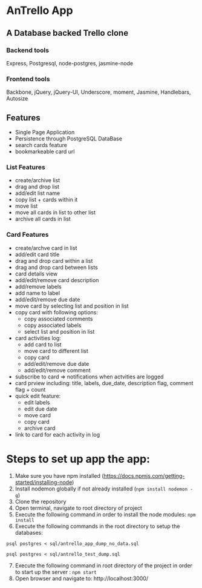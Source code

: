 # AnTrello App
## A Database backed Trello clone
### Backend tools
Express, Postgresql, node-postgres, jasmine-node

### Frontend tools
Backbone, jQuery, jQuery-UI, Underscore, moment, Jasmine, Handlebars, Autosize

## Features
- Single Page Application
- Persistence through PostgreSQL DataBase
- search cards feature
- bookmarkeable card url

### List Features
- create/archive list
- drag and drop list
- add/edit list name
- copy list + cards within it
- move list
- move all cards in list to other list
- archive all cards in list

### Card Features
- create/archve card in list
- add/edit card title
- drag and drop card within a list
- drag and drop card between lists
- card details view
- add/edit/remove card description
- add/remove labels
- add name to label
- add/edit/remove due date
- move card by selecting list and position in list
- copy card with following options:
  - copy associated comments
  - copy associated labels
  - select list and position in list
- card activities log:
  - add card to list
  - move card to different list
  - copy card
  - add/edit/remove due date
  - add/edit/remove comment
- subscribe to card => notifications when actvities are logged
- card prview including: title, labels, due_date, description flag, comment flag + count
- quick edit feature:
  - edit labels
  - edit due date
  - move card
  - copy card
  - archive card
- link to card for each activity in log

# Steps to set up app the app:
1) Make sure you have npm installed (https://docs.npmjs.com/getting-started/installing-node)
2) Install nodemon globally if not already installed (`npm install nodemon -g`)
3) Clone the repository
4) Open terminal, navigate to root directory of project
5) Execute the following command in order to install the node modules: `npm install`
6) Execute the following commands in the root directory to setup the databases:

`psql postgres < sql/antrello_app_dump_no_data.sql`

`psql postgres < sql/antrello_test_dump.sql`

7) Execute the following command in root directory of the project in order to start up the server : `npm start`
8) Open browser and navigate to: http://localhost:3000/
